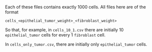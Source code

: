 Each of these files contains exactly 1000 cells.
All files here are of the format
```
cells_<epithelial_tumor_weight>_<fibroblast_weight>
```
So that, for example, in `cells_10_1.csv` there are initially 10 `epithelial_tumor` cells for every 1 `fibroblast` cell.

In `cells_only_tumor.csv`, there are initially only `epithelial_tumor` cells.